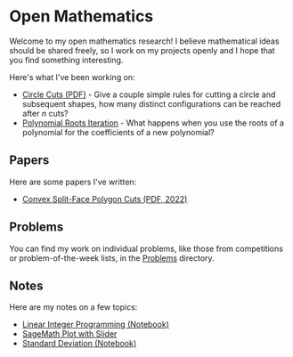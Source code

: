 # Open Mathematics

Welcome to my open mathematics research! I believe mathematical ideas should be shared freely, so I work on my projects openly and I hope that you find something interesting.

Here's what I've been working on:

* [Circle Cuts (PDF)](./math/blob/main/papers/circle_cuts/cuts.pdf) - Give a couple simple rules for cutting a circle and subsequent shapes, how many distinct configurations can be reached after $n$ cuts?
* [Polynomial Roots Iteration](./math/blob/main/research/polynomial_roots/README.md) - What happens when you use the roots of a polynomial for the coefficients of a new polynomial?

## Papers

Here are some papers I've written:

* [Convex Split-Face Polygon Cuts (PDF, 2022)](./papers/convex_split_face_polygon_cuts/csfpc.pdf)

## Problems

You can find my work on individual problems, like those from competitions or problem-of-the-week lists, in the [Problems](./problems/README.md) directory.

## Notes

Here are my notes on a few topics:

* [Linear Integer Programming (Notebook)](./notes/linear_integer_programming.ipynb)
* [SageMath Plot with Slider](./notes/sagemath_plot_with_slider.ipynb)
* [Standard Deviation (Notebook)](./notes/standard_deviation.ipynb)
